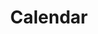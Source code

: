 ---
stars: 4
country: 1154 States
title: Calendar
description: This is your main Mayan Dreamspell Calendar Dashboard with all the details you need to stay in sync. Calculate the Kin for any date.
---